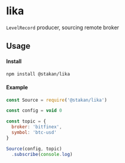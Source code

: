 # lika

`LevelRecord` producer, sourcing remote broker

## Usage

#### Install

```sh
npm install @stakan/lika
```

#### Example

```js
const Source = require('@stakan/lika')

const config = void 0

const topic = {
  broker: 'bitfinex',
  symbol: 'btc-usd'
}

Source(config, topic)
  .subscribe(console.log)
```
